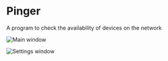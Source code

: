 # Pinger

A program to check the availability of devices on the network

![](http://i.imgur.com/HqRdRgk.png "Main window")

![](http://i.imgur.com/AkKdHU7.png "Settings window")
